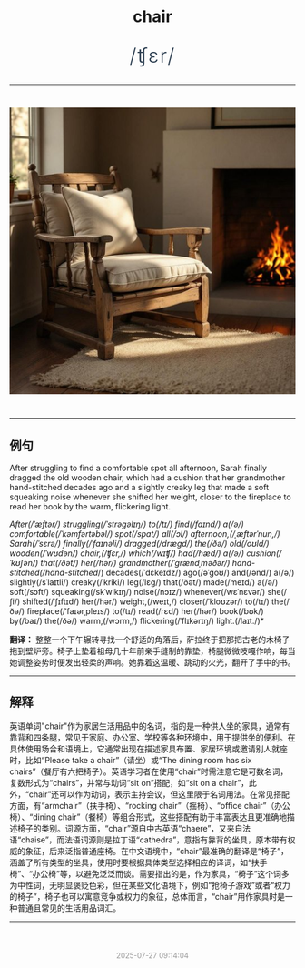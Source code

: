 <div align="center">

# chair

<div style="margin: 30px 0;">
<h1 style="font-size: 2.5em; font-weight: 300; letter-spacing: 2px; margin: 0; color: #2c3e50;">
/ʧɛr/
</h1>
</div>

</div>

---

<div align="center" style="margin: 40px 0;">

![chair](images/chair.png)

</div>

---

## 例句

After struggling to find a comfortable spot all afternoon, Sarah finally dragged the old wooden chair, which had a cushion that her grandmother hand-stitched decades ago and a slightly creaky leg that made a soft squeaking noise whenever she shifted her weight, closer to the fireplace to read her book by the warm, flickering light.

*After(/ˈæftər/) struggling(/ˈstrəgəlɪŋ/) to(/tɪ/) find(/faɪnd/) a(/ə/) comfortable(/ˈkəmfərtəbəl/) spot(/spɑt/) all(/ɔl/) afternoon,(/ˌæftərˈnun,/) Sarah(/ˈsɛrə/) finally(/ˈfaɪnəli/) dragged(/drægd/) the(/ðə/) old(/oʊld/) wooden(/ˈwʊdən/) chair,(/ʧɛr,/) which(/wɪʧ/) had(/hæd/) a(/ə/) cushion(/ˈkʊʃən/) that(/ðət/) her(/hər/) grandmother(/ˈgrændˌməðər/) hand-stitched(/hand-stitched*/) decades(/ˈdɛkeɪdz/) ago(/əˈgoʊ/) and(/ənd/) a(/ə/) slightly(/sˈlaɪtli/) creaky(/ˈkriki/) leg(/lɛg/) that(/ðət/) made(/meɪd/) a(/ə/) soft(/sɔft/) squeaking(/skˈwikɪŋ/) noise(/nɔɪz/) whenever(/wɛˈnɛvər/) she(/ʃi/) shifted(/ˈʃɪftɪd/) her(/hər/) weight,(/weɪt,/) closer(/ˈkloʊzər/) to(/tɪ/) the(/ðə/) fireplace(/ˈfaɪərˌpleɪs/) to(/tɪ/) read(/rɛd/) her(/hər/) book(/bʊk/) by(/baɪ/) the(/ðə/) warm,(/wɔrm,/) flickering(/ˈflɪkərɪŋ/) light.(/laɪt./)*

**翻译：** 整整一个下午辗转寻找一个舒适的角落后，萨拉终于把那把古老的木椅子拖到壁炉旁。椅子上垫着祖母几十年前亲手缝制的靠垫，椅腿微微吱嘎作响，每当她调整姿势时便发出轻柔的声响。她靠着这温暖、跳动的火光，翻开了手中的书。

---

## 解释

英语单词"chair"作为家居生活用品中的名词，指的是一种供人坐的家具，通常有靠背和四条腿，常见于家庭、办公室、学校等各种环境中，用于提供坐的便利。在具体使用场合和语境上，它通常出现在描述家具布置、家居环境或邀请别人就座时，比如“Please take a chair”（请坐）或“The dining room has six chairs”（餐厅有六把椅子）。英语学习者在使用“chair”时需注意它是可数名词，复数形式为“chairs”，并常与动词“sit on”搭配，如“sit on a chair”，此外，“chair”还可以作为动词，表示主持会议，但这里限于名词用法。在常见搭配方面，有“armchair”（扶手椅）、“rocking chair”（摇椅）、“office chair”（办公椅）、“dining chair”（餐椅）等组合形式，这些搭配有助于丰富表达且更准确地描述椅子的类别。词源方面，“chair”源自中古英语“chaere”，又来自法语“chaise”，而法语词源则是拉丁语“cathedra”，意指有靠背的坐具，原本带有权威的象征，后来泛指普通座椅。在中文语境中，“chair”最准确的翻译是“椅子”，涵盖了所有类型的坐具，使用时要根据具体类型选择相应的译词，如“扶手椅”、“办公椅”等，以避免泛泛而谈。需要指出的是，作为家具，“椅子”这个词多为中性词，无明显褒贬色彩，但在某些文化语境下，例如“抢椅子游戏”或者“权力的椅子”，椅子也可以寓意竞争或权力的象征，总体而言，“chair”用作家具时是一种普通且常见的生活用品词汇。


---

<div align="center" style="margin-top: 50px;">
<small style="color: #999; font-size: 0.9em;">2025-07-27 09:14:04</small>
</div>
